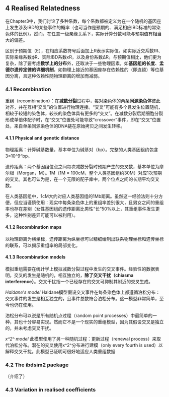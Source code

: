 ## 4 Realised Relatedness
在Chapter3中，我们讨论了多种系数，每个系数都被定义为在一个随机的基因座上发生涉及IBD的某些事件的概率（也可当作是预期的、满足相应IBD标准的常染色体的比例）。然而，在任意一级亲缘关系下，实际计算分数可能与预期值有相当大的偏差。

区别于预期值（E），在相应系数符号后面加上R表示实际值。如实际近交系数fR、实际亲缘系数ϕR、实际IBD系数κR，以及身份系数ΔR。与预期值相比，他们更为复杂，除了要考虑**数学上的分布**外，还取决于一些物理因素，如**基因组的长度**、**孟德尔遗传定律的详细机制**，如物理上接近的基因座存在依赖性的（即连锁）等位基因分离，且这种依赖性随物理距离的增加而减弱。
### 4.1 Recombination
重组（recombination）：在**减数分裂**过程中，每对染色体的两条**同源染色体**彼此对齐，并在互相“交叉”的位置进行物理连接。“交叉”可能有多个且发生位置随机，相较于较短的染色体，较长的染色体具有更多的“交叉”。在减数分裂后期细胞分裂形成单倍体配子时，在“交叉”位置处可能导致“crossover”事件，即在“交叉”位置处，来自单条同源染色体的DNA链在原始拷贝之间发生转移。
#### 4.1.1 Physical and genetic distance
物理距离：计算碱基数量，基本单位为碱基对（bp）。完整的人类基因组约包含3×10^9^bp。

遗传距离：两个基因组位点之间每次减数分裂时预期产生的交叉数，基本单位为摩尔根（Morgan，M）。1M（1M = 100cM，整个人类基因组约30M）对应1次预期的交叉。其也可认为是，在一个无限的配子库中，两个位点之间的长期平均交叉数。

在人类基因组中，1cM大约对应人类基因组的1Mb距离。虽然这一经验法则十分方便，但应当谨慎使用：现实中每条染色体上的重组率差别很大，且男女之间的重组率也存在差别（女性基因组的遗传距离比男性“长”50%以上，其重组事件发生更多，这种性别差异可能可以被利用）。
#### 4.1.2 Recombination maps
以物理距离为横坐标，遗传距离为纵坐标可以精细绘制出联系物理坐标和遗传坐标的联系，可以揭示重组率的局部变化。
#### 4.1.3 Recombination models
模拟重组需要在统计学上模拟减数分裂过程中发生的交叉事件。经验性的数据表明，交叉的发生是随机的，相互独立的，**除了交叉干扰（chiasma interference）**。交叉干扰指一个已经存在的交叉可抑制其附近的交叉生成。

*Haldane's model*
Haldane模型假设交叉事件在每条染色体上都遵循泊松分布：交叉事件的发生是相互独立的，且事件总数符合泊松分布。这一模型非常简单，至今也仍在使用。

泊松分布可以说是所有随机点过程（random point processes）中最简单的一种，其也十分容易实现。然而它不是一个现实的重组模型，因为其假设交叉是独立的，并未考虑交叉干扰。

*x^2^ model*
此模型使用了另一种随机过程：更新过程（renewal process）来取代泊松分布。潜在的交叉使用x^2^分布进行建模（only every fourth is used）以解释交叉干扰。此模型已证明可很好地适应人类重组数据
### 4.2 The ibdsim2 package
（介绍了）
### 4.3 Variation in realised coefficients

